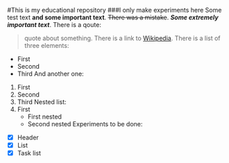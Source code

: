 #This is my educational repository
###I only make experiments here
Some test text **and some important text**. ~~There was a mistake~~. **_Some extremely important text_**.
There is a qoute: 
>quote about something.
There is a link to [Wikipedia](https://ru.wikipedia.org/wiki/Markdown).
There is a list of three elements:
- First
- Second
- Third
And another one:
1. First
2. Second
3. Third
Nested list:
1. First
   - First nested
    - Second nested
Experiments to be done:
- [x] Header
- [x] List
- [x] Task list 
